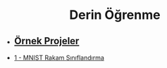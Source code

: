 <h1 align="center"> Derin Öğrenme </h1>

* ## [Örnek Projeler](https://github.com/kubrakurt/deep_learning_resources/tree/main/Örnek%20Projeler)
* [1 - MNIST Rakam Sınıflandırma](https://github.com/kubrakurt/deep_learning_resources/blob/main/Örnek%20Projeler/1%20-%20Rakam%20Sınıflandırma.ipynb)
